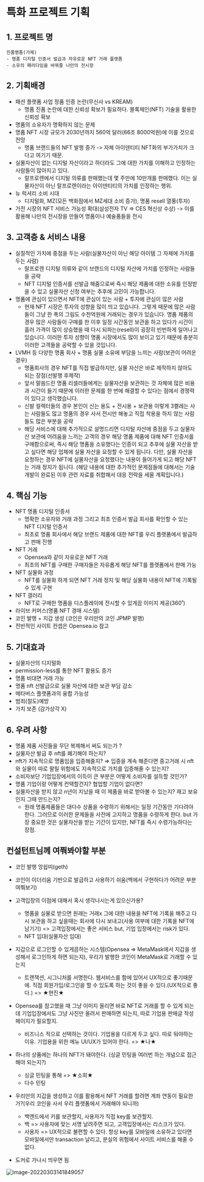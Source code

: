 # 특화 프로젝트 기획

## 1. 프로젝트 명

```
진품명품(가제)
- 명품 디지털 인증서 발급과 자유로운 NFT 거래 플랫폼
- 소유의 패러다임을 바꿔줄 나만의 전시장
```

## 2. 기획배경

- 패션 플랫폼 사업 정품 인증 논란(무신사 vs KREAM)
  - 명품 진품 논란에 대한 신뢰성 확보가 필요하다. 블록체인(NFT) 기술을 활용한 신뢰성 확보
- 명품의 소유자가 명확하지 않는 문제
- 명품 NFT 시장 규모가 2030년까지 560억 달러(66조 8000억원)에 이를 것으로 전망
  - 명품 브랜드들의 NFT 발행 증가 -> 자체 아이덴티티 NFT화의 부가가치가 크다고 여기기 때문.
- 실물자산이 없는 디지털 자산이라고 하더라도 그에 대한 가치를 이해하고 인정하는 사람들이 많아지고 있다.
  - 랄프로렌에서 디지털 의류를 판매했는데 몇 주만에 10만개를 판매했다. 이는 실물자산이 아닌 랄프로렌이라는 아이덴티티의 가치를 인정하는 행위.
- 뉴 럭셔리 소비 시대
  - 디지털화, MZ(모든 백화점에서 MZ세대 소비 증가), 명품 resell 열풍(투자)
- 가전 시장의 NFT 서비스 가능성 확대(삼성전자 TV => CES 혁신상 수상) -> 이를 활용해 나만의 전시장을 만들어 명품이나 예술품들을 전시

## 3. 고객층 & 서비스 내용

- 실질적인 가치에 중점을 두는 사람(실물자산이 아닌 해당 아이템 그 자체에 가치를 두는 사람)
  - 랄프로렌 디지털 의류와 같이 브랜드의 디지털 자산에 가치를 인정하는 사람들을 공략
  - NFT 디지털 인증서를 선발급 해줌으로써 즉시 해당 제품에 대한 소유를 인정받을 수 있고 실물자산 신청 여부는 추후에 고민이 가능합니다.
- 명품에 관심이 있으면서 NFT에 관심이 있는 사람 + 투자에 관심이 많은 사람
  - 현재 NFT 시장은 투자의 성향을 많이 띄고 있습니다. 그렇게 때문에 많은 사람들이 그냥 한 폭의 그림도 수천억원에 거래되는 경우가 있습니다. 명품 제품의 경우 많은 사람들이 구매를 한 이후 일정 시간동안 보관을 하고 있다가 시간이 흘러 가격이 많이 상승했을 때 다시 되파는(resell)이 굉장히 빈번하게 일어나고 있습니다. 이러한 투자 성향이 명품 시장에서도 많이 보이고 있기 때문에 충분히 이러한 고객들을 공략할 수 있을 것입니다.
- LVMH 등 다양한 명품 회사 + 명품 실물 소유에 부담을 느끼는 사람(보관이 어려운 경우)
  - 명품회사의 경우 NFT를 직접 발급하지만, 실물 자산은 바로 제작하지 않아도 되는 장점(선발행 후제작)
  - 앞서 말씀드린 명품 리셀러들에게는 실물자산을 보관하는 것 자체에 많은 비용과 시간이 들기 때문에 이러한 문제를 한 번에 해결할 수 있다는 점에서 경쟁력이 있다고 생각했습니다.
  - 신발 컬렉터들의 경우 본인이 신는 용도 + 전시용 + 보관용 이렇게 3켤레는 사는 사람들도 많고 명품의 경우 사서 전시만 해놓고 직접 착용을 하지 않는 사람들도 많은 부분을 공략
  - 해당 서비스에 대해 추가적으로 설명드리면 디지털 자산에 중점을 두고 실물자산 보관에 어려움을 느끼는 고객의 경우 해당 명품 제품에 대해 NFT 인증서를 구매함으로써, 즉시 해당 명품을 소유했다는 인증이 되고 추후에 실물 자산을 받고 싶다면 해당 업체에 실물 자산을 요청할 수 있게 됩니다. 다만, 실물 자산을 요청하는 경우 NFT에 실물자산을 요청했다는 내용이 들어가게 되고 해당 NFT는 거래 정지가 됩니다. (해당 내용에 대한 추가적인 문제점들에 대해서는 기술개발이 완료된 이후 관련 자료를 취합해서 대응 전략을 세울 계획입니다.)

## 4. 핵심 기능

- NFT 명품 디지털 인증서
  - 명확한 소유자와 거래 과정 그리고 최초 인증서 발급 회사를 확인할 수 있는 NFT 디지털 인증서 
  - 최초로 명품 회사에서 해당 브랜드 제품에 대한 NFT를 우리 플랫폼에서 발급하고 판매 진행
- NFT 거래
  - Opensea와 같이 자유로운 NFT 거래
  -  최초의 NFT를 구매한 구매자들은 자유롭게 해당 NFT를 플랫폼에서 판매 가능
- NFT 실물화 과정
  - NFT를 실물화 하게 되면 NFT 거래 정지 및 해당 실물화 내용이 NFT에 기록될 수 있게 구현
- NFT 갤러리
  - NFT로 구매한 명품을 디스플레이에 전시할 수 있게끔 이미지 제공(360˚)
- 라이브 커머스(명품 NFT 경매 시스템)
- 코인 발행 + 지갑 생성 (코인은 우리만의 코인 JPMP 발행)
- 전반적인 사이트 컨셉은 Opensea.io 참고

## 5. 기대효과

- 실물자산의 디지털화
- permission-less를 통한 NFT 활용도 증가
- 명품 비대면 거래 가능
- 명품 nft 선발급으로 실물 자산에 대한 보관 부담 감소
- 메타버스 플랫폼과의 융합 가능성
- 범죄(절도)예방
- 가치 보존 (감가상각 X)

## 6.   우려 사항

- 명품 제품 사진들을 무단 복제해서 써도 되는가 ?
- 실물자산 발급 후 nft를 폐기해야 하는지?
- nft가 지속적으로 명품임을 입증해줄지? ⇒ 입증을 계속 해준다면 중고거래 시 nft와 실물이 따로 팔릴 위험에도 지속적으로 가치를 입증해줄 수 있는지?
- 소비자보단 기업입장에서의 이득이 큰 부분은 어떻게 소비자를 설득할 것인가?
- 명품 기업이랑 어떻게 컨택할건지? 협업할 기업이 없다면?
- 실물자산을 받지 않고 n년이 지났을 때 이 제품을 바로 받아볼 수 있는지? 재고 보유인지 그때 만드는지?
  - 원래 명품제품들은 대다수 상품을 수령하기 위해서는 일정 기간동안 기다려야 한다. 그러므로 이러한 문제들을 사전에 고지하고 명품을 수령하게 한다. but 가장 중요한 것은 실물자산을 받는 기간이 있지만, NFT를 즉시 수령가능하다는 장점.





## 컨설턴트님께 여쭤봐야할 부분

- 코인 발행 앙쉽띠(geth)

- 코인이 이더리움 기반으로 발급하고 사용하기 쉬움(백에서 구현하다가 어려운 부분 여쭤보기)

- 고객입장의 이점에 대해서 혹시 생각나시는게 있으신가용?

  - 명품을 실물로 받으면 원래는 거래x 그에 대한 내용을 NFT에 기록을 해주고 다시 보관을 하고 싶을때는 회사에 다시 보내고(사용 여부에 대한 기록을 NFT에 남기기) => 고객입장에서는 좋은 서비스 but, 기업 입장에서는 risk가 있다.
  - NFT 임대(실물자산 임대)

- 지갑으로 로그인할 수 있게끔하는 시스템(Opensea =>  MetaMask에서 지갑을 생성해서 로그인하게 하면 되는지), 우리가 발행한 코인이 MetaMask로 거래할 수 있는지

  - 트랜잭션, 시그니처를 서명한다. 웹서비스를 함에 있어서 UX적으로 좋기때문에. 직접 회원가입/로그인을 할 수 있도록 하는 것이 좋을 수 있다.(UX적으로 좋다.) => ★현진★

- Opensea를 참고했을 때 그냥 이미지 올리면 바로 NFT로 거래를 할 수 있게 되는데 기업입장에서도 그냥 사진만 올려서 판매하면 되는지, 따로 기업용 판매글 작성페이지가 필요할지.

  - 비즈니스 적으로 선택하는 것이다. 기업용을 다르게 두고 싶다. 따로 둬야하는 이유. 기업용을 위한 메뉴 UI/UX가 있어야 한다. => ★나★

- 하나의 상품에는 하나의 NFT가 돼야한다. (싱글 민팅을 여러번 하는 개념으로 접근해야 되는지?)

  - 싱글 민팅을 통해 => ★소희★
  - 다수 민팅

- 우리만의 지갑을 생성하고 이를 활용해서 NFT 거래를 할려면 계좌 연동이 필요한가?(우리 코인을 사서 우리 플랫폼에서 거래해야 되니까)

  - 백엔드에서 키를 보관할지, 사용자가 직접 key를 보관할지. 
  - 백 => 사용자에 맞는 서명 날려주면 되고, 고객입장에서는 리스크가 있다.
  - 사용자 => UX적으로 불편할 수 있다. 항상 key를 모바일에 소유하고 있다면 모바일에서만 transaction 날리고, 분실의 위험에서 사이트 서비스를 해줄 수 없다.

- 도커로 가나시 띄우면 됨

  

![image-20220303141849057](C:\Users\SSAFY\AppData\Roaming\Typora\typora-user-images\image-20220303141849057.png)























